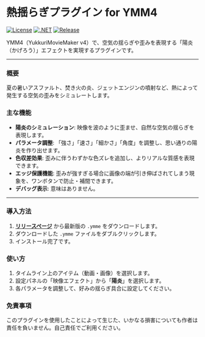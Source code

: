 # 熱揺らぎプラグイン for YMM4

[![License](https://img.shields.io/badge/license-MIT-blue.svg)](LICENSE)
[![.NET](https://img.shields.io/badge/.NET-9.0-purple.svg)](#)
[![Release](https://img.shields.io/github/v/release/YourUsername/YMM4-HeatHaze.svg)](https://github.com/YourUsername/YMM4-HeatHaze/releases)

YMM4（YukkuriMovieMaker v4）で、空気の揺らぎや歪みを表現する「陽炎（かげろう）」エフェクトを実現するプラグインです。

---

### 概要

夏の暑いアスファルト、焚き火の炎、ジェットエンジンの噴射など、熱によって発生する空気の歪みをシミュレートします。

### 主な機能

- **陽炎のシミュレーション**: 映像を波のように歪ませ、自然な空気の揺らぎを表現します。
- **パラメータ調整**: 「強さ」「速さ」「細かさ」「角度」を調整し、思い通りの陽炎を作り出せます。
- **色収差効果**: 歪みに伴うわずかな色ズレを追加し、よりリアルな質感を表現できます。
- **エッジ保護機能**: 歪みが強すぎる場合に画像の端が引き伸ばされてしまう現象を、ワンボタンで防止・補間できます。
- **デバッグ表示**: 意味はありません。

---

### 導入方法

1. **[リリースページ](https://github.com/YourUsername/YMM4-HeatHaze/releases)** から最新版の `.ymme` をダウンロードします。
2. ダウンロードした `.ymme` ファイルをダブルクリックします。
3. インストール完了です。

### 使い方

1. タイムライン上のアイテム（動画・画像）を選択します。
2. 設定パネルの「映像エフェクト」から「**陽炎**」を選択します。
3. 各パラメータを調整して、好みの揺らぎ具合に設定してください。

### 免責事項

このプラグインを使用したことによって生じた、いかなる損害についても作者は責任を負いません。自己責任でご利用ください。
